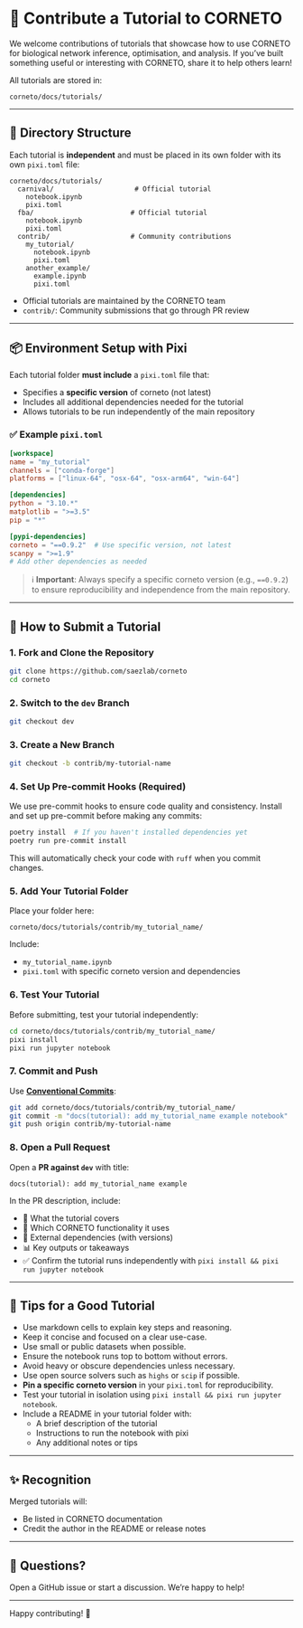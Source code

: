 # 🧠 Contribute a Tutorial to CORNETO

We welcome contributions of tutorials that showcase how to use CORNETO for biological network inference, optimisation, and analysis. If you’ve built something useful or interesting with CORNETO, share it to help others learn!

All tutorials are stored in:
```
corneto/docs/tutorials/
```

---

## 📁 Directory Structure

Each tutorial is **independent** and must be placed in its own folder with its own `pixi.toml` file:

```
corneto/docs/tutorials/
  carnival/                    # Official tutorial
    notebook.ipynb
    pixi.toml
  fba/                        # Official tutorial
    notebook.ipynb
    pixi.toml
  contrib/                    # Community contributions
    my_tutorial/
      notebook.ipynb
      pixi.toml
    another_example/
      example.ipynb
      pixi.toml
```

- Official tutorials are maintained by the CORNETO team
- `contrib/`: Community submissions that go through PR review

---

## 📦 Environment Setup with Pixi

Each tutorial folder **must include** a `pixi.toml` file that:
- Specifies a **specific version** of corneto (not latest)
- Includes all additional dependencies needed for the tutorial
- Allows tutorials to be run independently of the main repository

### ✅ Example `pixi.toml`
```toml
[workspace]
name = "my_tutorial"
channels = ["conda-forge"]
platforms = ["linux-64", "osx-64", "osx-arm64", "win-64"]

[dependencies]
python = "3.10.*"
matplotlib = ">=3.5"
pip = "*"

[pypi-dependencies]
corneto = "==0.9.2"  # Use specific version, not latest
scanpy = ">=1.9"
# Add other dependencies as needed
```

> ℹ️ **Important**: Always specify a specific corneto version (e.g., `==0.9.2`) to ensure reproducibility and independence from the main repository.

---

## 🚀 How to Submit a Tutorial

### 1. Fork and Clone the Repository
```bash
git clone https://github.com/saezlab/corneto
cd corneto
```

### 2. Switch to the `dev` Branch
```bash
git checkout dev
```

### 3. Create a New Branch
```bash
git checkout -b contrib/my-tutorial-name
```

### 4. Set Up Pre-commit Hooks (Required)
We use pre-commit hooks to ensure code quality and consistency. Install and set up pre-commit before making any commits:

```bash
poetry install  # If you haven't installed dependencies yet
poetry run pre-commit install
```

This will automatically check your code with `ruff` when you commit changes.

### 5. Add Your Tutorial Folder
Place your folder here:
```
corneto/docs/tutorials/contrib/my_tutorial_name/
```
Include:
- `my_tutorial_name.ipynb`
- `pixi.toml` with specific corneto version and dependencies

### 6. Test Your Tutorial
Before submitting, test your tutorial independently:
```bash
cd corneto/docs/tutorials/contrib/my_tutorial_name/
pixi install
pixi run jupyter notebook
```

### 7. Commit and Push

Use **[Conventional Commits](https://www.conventionalcommits.org/)**:

```bash
git add corneto/docs/tutorials/contrib/my_tutorial_name/
git commit -m "docs(tutorial): add my_tutorial_name example notebook"
git push origin contrib/my-tutorial-name
```

### 8. Open a Pull Request

Open a **PR against `dev`** with title:
```
docs(tutorial): add my_tutorial_name example
```

In the PR description, include:
- 📘 What the tutorial covers
- 🔧 Which CORNETO functionality it uses
- 🧪 External dependencies (with versions)
- 📊 Key outputs or takeaways
- ✅ Confirm the tutorial runs independently with `pixi install && pixi run jupyter notebook`

---

## 🧪 Tips for a Good Tutorial

- Use markdown cells to explain key steps and reasoning.
- Keep it concise and focused on a clear use-case.
- Use small or public datasets when possible.
- Ensure the notebook runs top to bottom without errors.
- Avoid heavy or obscure dependencies unless necessary.
- Use open source solvers such as `highs` or `scip` if possible.
- **Pin a specific corneto version** in your `pixi.toml` for reproducibility.
- Test your tutorial in isolation using `pixi install && pixi run jupyter notebook`.
- Include a README in your tutorial folder with:
  - A brief description of the tutorial
  - Instructions to run the notebook with pixi
  - Any additional notes or tips

---

## ✨ Recognition

Merged tutorials will:
- Be listed in CORNETO documentation
- Credit the author in the README or release notes

---

## 🧰 Questions?

Open a GitHub issue or start a discussion. We’re happy to help!

---

Happy contributing! 🧬
